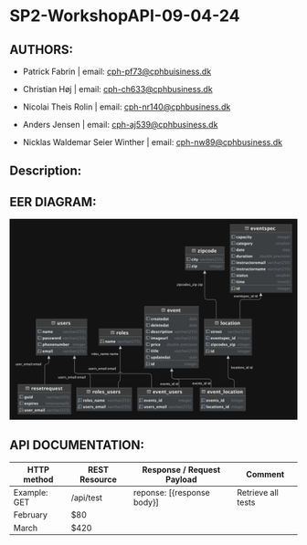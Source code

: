 # SP2-WorkshopAPI-09-04-24

## AUTHORS:

- Patrick Fabrin | email: cph-pf73@cphbuisiness.dk
  
- Christian Høj | email: cph-ch633@cphbusiness.dk

- Nicolai Theis Rolin | email: cph-nr140@cphbusiness.dk

- Anders Jensen | email: cph-aj539@cphbusiness.dk

- Nicklas Waldemar Seier Winther | email: cph-nw89@cphbusiness.dk

## Description:

## EER DIAGRAM:
<img src="/SP2-WorkshopAPI/src/main/java/groupone/images/event.png" width="600" alt="EER Diagram">


## API DOCUMENTATION:
| HTTP method | REST Resource | Response / Request Payload | Comment |
| -------- | ------- | ------- | ------- |
| Example: GET  | /api/test | reponse: [{response body}] | Retrieve all tests |
| February | $80     |
| March    | $420    |
